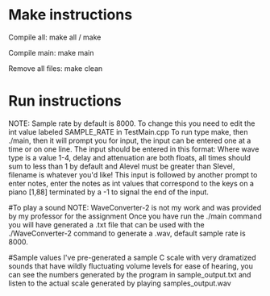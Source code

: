 # Make instructions

Compile all: make all / make

Compile main: make main

Remove all files: make clean

# Run instructions
NOTE: Sample rate by default is 8000. To change this you need to edit the int value labeled SAMPLE_RATE in TestMain.cpp
To run type make, then ./main, then it will prompt you for input,
the input can be entered one at a time or on one line.
The input should be entered in this format:
<Wave Type> <Delay> <Attenuation> <Atime> <Alevel> <Dtime> <Slevel> <Rtime> <Filename>
Where wave type is a value 1-4, delay and attenuation are both floats, all times should sum to less than 1 by default
and Alevel must be greater than Slevel, filename is whatever you'd like!
This input is followed by another prompt to enter notes, enter the notes as int values
that correspond to the keys on a piano [1,88] terminated by a -1 to signal the end of the input.

#To play a sound
NOTE: WaveConverter-2 is not my work and was provided by my professor for the assignment
Once you have run the ./main command you will have generated a .txt file that can be used with
the ./WaveConverter-2 command to generate a .wav, default sample rate is 8000.

#Sample values
I've pre-generated a sample C scale with very dramatized sounds that have wildly fluctuating
volume levels for ease of hearing, you can see the numbers generated by the program in sample_output.txt
and listen to the actual scale generated by playing samples_output.wav
